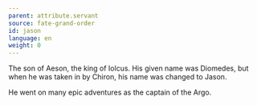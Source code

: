```yaml
---
parent: attribute.servant
source: fate-grand-order
id: jason
language: en
weight: 0
---
```


The son of Aeson, the king of Iolcus. His given name was Diomedes, but when he was taken in by Chiron, his name was changed to Jason.

He went on many epic adventures as the captain of the Argo.
